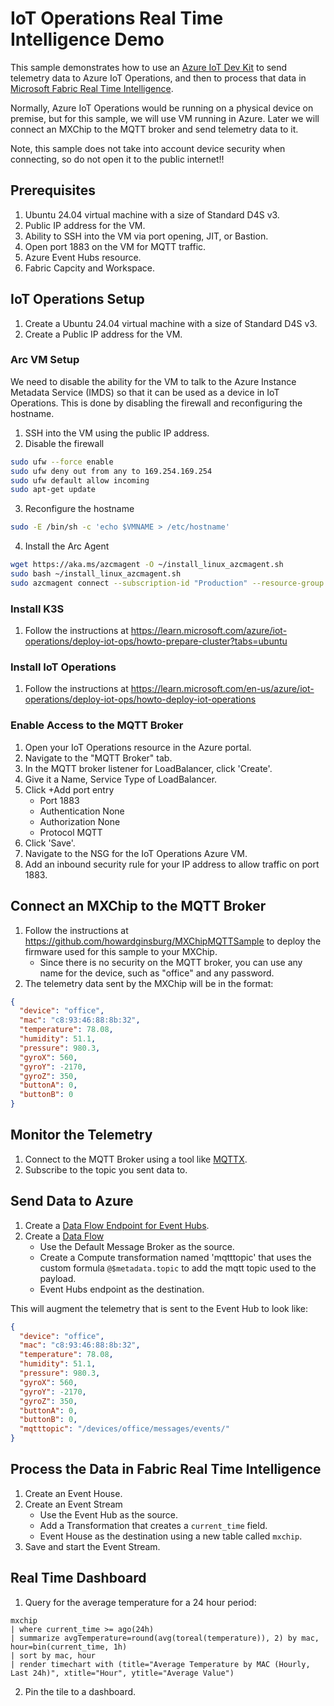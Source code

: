 # IoT Operations Real Time Intelligence Demo

This sample demonstrates how to use an [Azure IoT Dev Kit](https://microsoft.github.io/azure-iot-developer-kit/) to send telemetry data to Azure IoT Operations, and then to process that data in [Microsoft Fabric Real Time Intelligence](https://learn.microsoft.com/en-us/fabric/real-time-intelligence/overview). 

Normally, Azure IoT Operations would be running on a physical device on premise, but for this sample, we will use VM running in Azure.
Later we will connect an MXChip to the MQTT broker and send telemetry data to it.

Note, this sample does not take into account device security when connecting, so do not open it to the public internet!!

## Prerequisites

1. Ubuntu 24.04 virtual machine with a size of Standard D4S v3.
1. Public IP address for the VM.
1. Ability to SSH into the VM via port opening, JIT, or Bastion.
1. Open port 1883 on the VM for MQTT traffic.
1. Azure Event Hubs resource.
1. Fabric Capcity and Workspace.

## IoT Operations Setup

1. Create a Ubuntu 24.04 virtual machine with a size of Standard D4S v3.
1. Create a Public IP address for the VM.

### Arc VM Setup

We need to disable the ability for the VM to talk to the Azure Instance Metadata Service (IMDS) so that it can be used as a device in IoT Operations.  This is done by disabling the firewall and reconfiguring the hostname.

1. SSH into the VM using the public IP address.
2. Disable the firewall
```bash
sudo ufw --force enable
sudo ufw deny out from any to 169.254.169.254
sudo ufw default allow incoming
sudo apt-get update
```
3. Reconfigure the hostname
```bash
sudo -E /bin/sh -c 'echo $VMNAME > /etc/hostname'
```
4. Install the Arc Agent
```bash
wget https://aka.ms/azcmagent -O ~/install_linux_azcmagent.sh
sudo bash ~/install_linux_azcmagent.sh
sudo azcmagent connect --subscription-id "Production" --resource-group "HybridServers" --location "eastus2" #Modify the subscription-id, resource-group, and location as needed
```

### Install K3S

1. Follow the instructions at https://learn.microsoft.com/azure/iot-operations/deploy-iot-ops/howto-prepare-cluster?tabs=ubuntu

### Install IoT Operations

1. Follow the instructions at https://learn.microsoft.com/en-us/azure/iot-operations/deploy-iot-ops/howto-deploy-iot-operations

### Enable Access to the MQTT Broker

1. Open your IoT Operations resource in the Azure portal.
2. Navigate to the "MQTT Broker" tab.
3. In the MQTT broker listener for LoadBalancer, click 'Create'.
4. Give it a Name, Service Type of LoadBalancer.
5. Click +Add port entry 
    - Port 1883
    - Authentication None
    - Authorization None 
    - Protocol MQTT
6. Click 'Save'.
7. Navigate to the NSG for the IoT Operations Azure VM.
8. Add an inbound security rule for your IP address to allow traffic on port 1883.

## Connect an MXChip to the MQTT Broker

1. Follow the instructions at https://github.com/howardginsburg/MXChipMQTTSample to deploy the firmware used for this sample to your MXChip.
    - Since there is no security on the MQTT broker, you can use any name for the device, such as "office" and any password.
2. The telemetry data sent by the MXChip will be in the format:
```json
{
  "device": "office",
  "mac": "c8:93:46:88:8b:32",
  "temperature": 78.08,
  "humidity": 51.1,
  "pressure": 980.3,
  "gyroX": 560,
  "gyroY": -2170,
  "gyroZ": 350,
  "buttonA": 0,
  "buttonB": 0
}
```

## Monitor the Telemetry

1. Connect to the MQTT Broker using a tool like [MQTTX](https://mqttx.app/).
2. Subscribe to the topic you sent data to.

## Send Data to Azure

1. Create a [Data Flow Endpoint for Event Hubs](https://learn.microsoft.com/en-us/azure/iot-operations/connect-to-cloud/howto-configure-kafka-endpoint?tabs=portal).
2. Create a [Data Flow](https://learn.microsoft.com/en-us/azure/iot-operations/connect-to-cloud/howto-configure-kafka-endpoint?tabs=portal)
    - Use the Default Message Broker as the source.
    - Create a Compute transformation named 'mqtttopic' that uses the custom formula `@$metadata.topic` to add the mqtt topic used to the payload.
    - Event Hubs endpoint as the destination.

This will augment the telemetry that is sent to the Event Hub to look like:
```json
{
  "device": "office",
  "mac": "c8:93:46:88:8b:32",
  "temperature": 78.08,
  "humidity": 51.1,
  "pressure": 980.3,
  "gyroX": 560,
  "gyroY": -2170,
  "gyroZ": 350,
  "buttonA": 0,
  "buttonB": 0,
  "mqtttopic": "/devices/office/messages/events/"
}
```

## Process the Data in Fabric Real Time Intelligence

1. Create an Event House.
2. Create an Event Stream
    - Use the Event Hub as the source.
    - Add a Transformation that creates a `current_time` field.
    - Event House as the destination using a new table called `mxchip`.
3. Save and start the Event Stream.

## Real Time Dashboard

1. Query for the average temperature for a 24 hour period:
```kql
mxchip
| where current_time >= ago(24h)
| summarize avgTemperature=round(avg(toreal(temperature)), 2) by mac, hour=bin(current_time, 1h)
| sort by mac, hour
| render timechart with (title="Average Temperature by MAC (Hourly, Last 24h)", xtitle="Hour", ytitle="Average Value")
```
2. Pin the tile to a dashboard.
